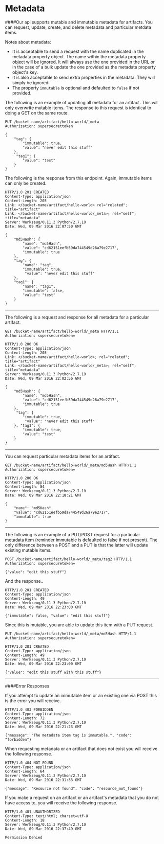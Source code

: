 Metadata
========

####Our api supports mutable and immutable metadata for artifacts. You can request, update, create, and delete metadata and particular metdata items.

Notes about metadata:
* It is acceptable to send a request with the name duplicated in the metadata property object. The name within the metadata property object will be ignored. It will always use the one provided in the URL or in the case of a bulk update the one provided as the metadata property object's key.
* It is also acceptable to send extra properties in the metadata. They will simply be ignored.
* The property `immutable` is optional and defaulted to `false` if not provided.

The following is an example of updating all metadata for an artifact. This will only overwrite mutable items. The response to this request is identical to doing a GET on the same route.

    PUT /bucket-name/artifact/hello-world/_meta
    Authorization: supersecrettoken

    {
        "tag": {
            "immutable": true,
            "value": "never edit this stuff"
        },
         "tag1": {
            "value": "test"
        }
    }

The following is the response from this endpoint. Again, immutable items can only be created.

    HTTP/1.0 201 CREATED
    Content-Type: application/json
    Content-Length: 205
    Link: </bucket-name/artifact/hello-world> rel="related"; title="artifact"
    Link: </bucket-name/artifact/hello-world/_meta>; rel="self"; title="metadata"
    Server: Werkzeug/0.11.3 Python/2.7.10
    Date: Wed, 09 Mar 2016 22:07:50 GMT

    {
        "md5Hash": {
            "name": "md5Hash",
            "value": "cd62151eefb59da744549d26a79e2717",
            "immutable": true
        },
        "tag": {
            "name": "tag",
            "immutable": true,
             "value": "never edit this stuff"
        },
        "tag1": {
            "name": "tag1",
            "immutable": false,
            "value": "test"
        }
    }

---

The following is a request and response for all metadata for a particular artifact.

    GET /bucket-name/artifact/hello-world/_meta HTTP/1.1
    Authorization: supersecuretoken=

    HTTP/1.0 200 OK
    Content-Type: application/json
    Content-Length: 205
    Link: </bucket-name/artifact/hello-world>; rel="related"; title="artifact"
    Link: </bucket-name/artifact/hello-world/_meta>; rel="self"; title="metadata"
    Server: Werkzeug/0.11.3 Python/2.7.10
    Date: Wed, 09 Mar 2016 22:02:56 GMT

    {
        "md5Hash": {
            "name": "md5Hash",
            "value": "cd62151eefb59da744549d26a79e2717",
            "immutable": true
        },
         "tag": {
            "immutable": true,
             "value": "never edit this stuff"
        }, "tag1": {
            "immutable": true,
            "value": "test"
        }
    }

----

You can request particular metadata items for an artifact.

    GET /bucket-name/artifact/hello-world/_meta/md5Hash HTTP/1.1
    Authorization: supersecuretoken=

    HTTP/1.0 200 OK
    Content-Type: application/json
    Content-Length: 84
    Server: Werkzeug/0.11.3 Python/2.7.10
    Date: Wed, 09 Mar 2016 22:18:21 GMT

    {
        "name": "md5Hash",
        "value": "cd62151eefb59da744549d26a79e2717",
        "immutable": true
    }

----

The following is an example of a PUT/POST request for a particular metadata item (reminder immutable is defaulted to false if not present).
The only difference between a POST and a PUT is that the latter will update existing mutable items.

    POST /bucket-name/artifact/hello-world/_meta/tag2 HTTP/1.1
    Authorization: supersecuretoken=

    {"value": "edit this stuff"}

And the response..

    HTTP/1.0 201 CREATED
    Content-Type: application/json
    Content-Length: 49
    Server: Werkzeug/0.11.3 Python/2.7.10
    Date: Wed, 09 Mar 2016 22:23:00 GMT

    {"immutable": false, "value": "edit this stuff"}

Since this is mutable, you are able to update this item with a PUT request.

    PUT /bucket-name/artifact/hello-world/_meta/md5Hash HTTP/1.1
    Authorization: supersecuretoken=

    HTTP/1.0 201 CREATED
    Content-Type: application/json
    Content-Length: 49
    Server: Werkzeug/0.11.3 Python/2.7.10
    Date: Wed, 09 Mar 2016 22:23:00 GMT

    {"value": "edit this stuff with this stuff"}

----

####Error Responses

If you attempt to update an immutable item or an existing one via POST this is the error you will receive.

    HTTP/1.0 403 FORBIDDEN
    Content-Type: application/json
    Content-Length: 72
    Server: Werkzeug/0.11.3 Python/2.7.10
    Date: Wed, 09 Mar 2016 22:21:23 GMT

    {"message": "The metadata item tag is immutable.", "code": "forbidden"}

When requesting metadata or an artifact that does not exist you will receive the following response.

    HTTP/1.0 404 NOT FOUND
    Content-Type: application/json
    Content-Length: 64
    Server: Werkzeug/0.11.3 Python/2.7.10
    Date: Wed, 09 Mar 2016 22:31:33 GMT

    {"message": "Resource not found", "code": "resource_not_found"}

If you make a request on an artifact or an artifact's metadata that you do not have access to, you will receive the following response.

    HTTP/1.0 401 UNAUTHORIZED
    Content-Type: text/html; charset=utf-8
    Content-Length: 18
    Server: Werkzeug/0.11.3 Python/2.7.10
    Date: Wed, 09 Mar 2016 22:37:49 GMT

    Permission Denied
